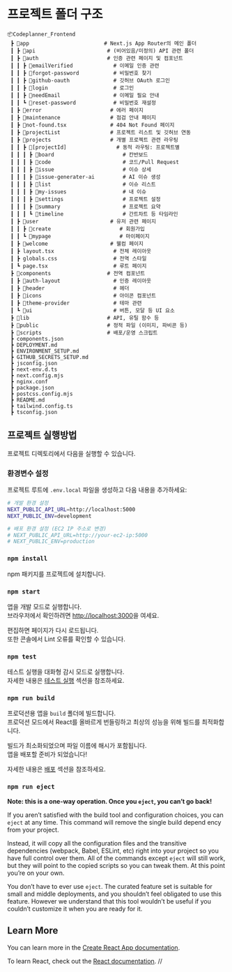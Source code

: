 # 프로젝트 폴더 구조
```
📦Codeplanner_Frontend
 ┣ 📂app                        # Next.js App Router의 메인 폴더
 ┃ ┣ 📂api                       # (비어있음/미정의) API 관련 폴더
 ┃ ┣ 📂auth                      # 인증 관련 페이지 및 컴포넌트
 ┃ ┃ ┣ 📂emailVerified             # 이메일 인증 관련
 ┃ ┃ ┣ 📂forgot-password           # 비밀번호 찾기
 ┃ ┃ ┣ 📂github-oauth              # 깃허브 OAuth 로그인
 ┃ ┃ ┣ 📂login                     # 로그인
 ┃ ┃ ┣ 📂needEmail                 # 이메일 필요 안내
 ┃ ┃ ┗ 📂reset-password            # 비밀번호 재설정
 ┃ ┣ 📂error                      # 에러 페이지
 ┃ ┣ 📂maintenance                # 점검 안내 페이지
 ┃ ┣ 📂not-found.tsx              # 404 Not Found 페이지
 ┃ ┣ 📂projectList                # 프로젝트 리스트 및 깃허브 연동
 ┃ ┣ 📂projects                   # 개별 프로젝트 관련 라우팅
 ┃ ┃ ┣ 📂[projectId]                # 동적 라우팅: 프로젝트별
 ┃ ┃ ┃ ┣ 📂board                      # 칸반보드
 ┃ ┃ ┃ ┣ 📂code                       # 코드/Pull Request
 ┃ ┃ ┃ ┣ 📂issue                      # 이슈 상세
 ┃ ┃ ┃ ┣ 📂issue-generater-ai         # AI 이슈 생성
 ┃ ┃ ┃ ┣ 📂list                       # 이슈 리스트
 ┃ ┃ ┃ ┣ 📂my-issues                  # 내 이슈
 ┃ ┃ ┃ ┣ 📂settings                   # 프로젝트 설정
 ┃ ┃ ┃ ┣ 📂summary                    # 프로젝트 요약
 ┃ ┃ ┃ ┗ 📂timeline                   # 간트차트 등 타임라인
 ┃ ┣ 📂user                       # 유저 관련 페이지
 ┃ ┃ ┣ 📂create                      # 회원가입
 ┃ ┃ ┗ 📂mypage                      # 마이페이지
 ┃ ┣ 📂welcome                    # 웰컴 페이지
 ┃ ┣ layout.tsx                   # 전체 레이아웃
 ┃ ┣ globals.css                  # 전역 스타일
 ┃ ┗ page.tsx                     # 루트 페이지
 ┣ 📂components                  # 전역 컴포넌트
 ┃ ┣ 📂auth-layout                 # 인증 레이아웃
 ┃ ┣ 📂header                      # 헤더
 ┃ ┣ 📂icons                       # 아이콘 컴포넌트
 ┃ ┣ 📂theme-provider              # 테마 관련
 ┃ ┗ 📂ui                          # 버튼, 모달 등 UI 요소
 ┣ 📂lib                         # API, 유틸 함수 등
 ┣ 📂public                      # 정적 파일 (이미지, 파비콘 등)
 ┣ 📂scripts                     # 배포/운영 스크립트
 ┣ components.json
 ┣ DEPLOYMENT.md
 ┣ ENVIRONMENT_SETUP.md
 ┣ GITHUB_SECRETS_SETUP.md
 ┣ jsconfig.json
 ┣ next-env.d.ts
 ┣ next.config.mjs
 ┣ nginx.conf
 ┣ package.json
 ┣ postcss.config.mjs
 ┣ README.md
 ┣ tailwind.config.ts
 ┣ tsconfig.json
```

## 프로젝트 실행방법

프로젝트 디렉토리에서 다음을 실행할 수 있습니다.

### 환경변수 설정

프로젝트 루트에 `.env.local` 파일을 생성하고 다음 내용을 추가하세요:

```bash
# 개발 환경 설정
NEXT_PUBLIC_API_URL=http://localhost:5000
NEXT_PUBLIC_ENV=development

# 배포 환경 설정 (EC2 IP 주소로 변경)
# NEXT_PUBLIC_API_URL=http://your-ec2-ip:5000
# NEXT_PUBLIC_ENV=production
```

### `npm install`

npm 패키지를 프로젝트에 설치합니다.

### `npm start`

앱을 개발 모드로 실행합니다.\
브라우저에서 확인하려면 [http://localhost:3000](http://localhost:3000)을 여세요.

편집하면 페이지가 다시 로드됩니다.\
또한 콘솔에서 Lint 오류를 확인할 수 있습니다.

### `npm test`

테스트 실행을 대화형 감시 모드로 실행합니다.\
자세한 내용은 [테스트 실행](https://facebook.github.io/create-react-app/docs/running-tests) 섹션을 참조하세요.

### `npm run build`

프로덕션용 앱을 `build` 폴더에 빌드합니다. \
프로덕션 모드에서 React를 올바르게 번들링하고 최상의 성능을 위해 빌드를 최적화합니다.

빌드가 최소화되었으며 파일 이름에 해시가 포함됩니다. \
앱을 배포할 준비가 되었습니다!

자세한 내용은 [배포](https://facebook.github.io/create-react-app/docs/deployment) 섹션을 참조하세요.

### `npm run eject`

**Note: this is a one-way operation. Once you `eject`, you can’t go back!**

If you aren’t satisfied with the build tool and configuration choices, you can `eject` at any time. This command will remove the single build depend                                                                                                                                                                                                                                                                                                                                                                                                                                                                                                                                ency from your project.

Instead, it will copy all the configuration files and the transitive dependencies (webpack, Babel, ESLint, etc) right into your project so you have full control over them. All of the commands except `eject` will still work, but they will point to the copied scripts so you can tweak them. At this point you’re on your own.

You don’t have to ever use `eject`. The curated feature set is suitable for small and middle deployments, and you shouldn’t feel obligated to use this feature. However we understand that this tool wouldn’t be useful if you couldn’t customize it when you are ready for it.

## Learn More

You can learn more in the [Create React App documentation](https://facebook.github.io/create-react-app/docs/getting-started).

To learn React, check out the [React documentation](https://reactjs.org/).
//
